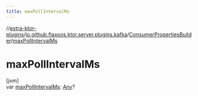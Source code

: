 ```yaml
---
title: maxPollIntervalMs
---
```


//[extra-ktor-plugins](../../../index.md)/[io.github.flaxoos.ktor.server.plugins.kafka](../index.md)/[ConsumerPropertiesBuilder](index.md)/[maxPollIntervalMs](max-poll-interval-ms.md)

# maxPollIntervalMs

[jvm]\
var [maxPollIntervalMs](max-poll-interval-ms.md): [Any](https://kotlinlang.org/api/latest/jvm/stdlib/kotlin/-any/index.md)?




